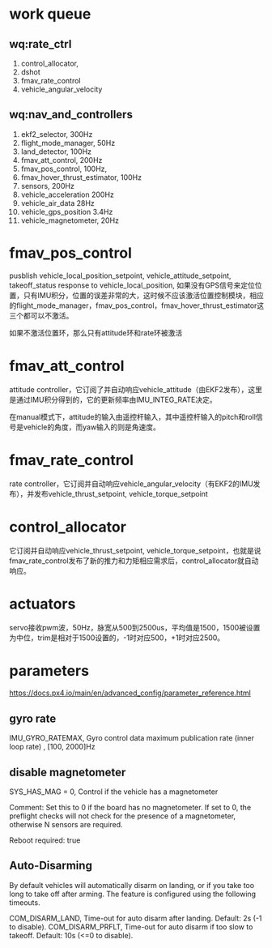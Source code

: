 # work queue

## wq:rate_ctrl
1. control_allocator,
2. dshot
3. fmav_rate_control
4. vehicle_angular_velocity

## wq:nav_and_controllers
1. ekf2_selector, 300Hz
2. flight_mode_manager, 50Hz
3. land_detector, 100Hz
4. fmav_att_control, 200Hz
5. fmav_pos_control, 100Hz,
6. fmav_hover_thrust_estimator, 100Hz
7. sensors, 200Hz
8. vehicle_acceleration 200Hz
9. vehicle_air_data 28Hz
10. vehicle_gps_position 3.4Hz
11. vehicle_magnetometer, 20Hz

# fmav_pos_control
pusblish vehicle_local_position_setpoint, vehicle_attitude_setpoint, takeoff_status
response to vehicle_local_position,
如果没有GPS信号来定位位置，只有IMU积分，位置的误差非常的大，这时候不应该激活位置控制模块，相应的flight_mode_manager，fmav_pos_control，fmav_hover_thrust_estimator这三个都可以不激活。

如果不激活位置环，那么只有attitude环和rate环被激活

# fmav_att_control
attitude controller，它订阅了并自动响应vehicle_attitude（由EKF2发布），这里是通过IMU积分得到的，它的更新频率由IMU_INTEG_RATE决定。

在manual模式下，attitude的输入由遥控杆输入，其中遥控杆输入的pitch和roll信号是vehicle的角度，而yaw输入的则是角速度。

# fmav_rate_control
rate controller，它订阅并自动响应vehicle_angular_velocity（有EKF2的IMU发布），并发布vehicle_thrust_setpoint, vehicle_torque_setpoint

# control_allocator
它订阅并自动响应vehicle_thrust_setpoint, vehicle_torque_setpoint，也就是说fmav_rate_control发布了新的推力和力矩相应需求后，control_allocator就自动响应。


# actuators
servo接收pwm波，50Hz，脉宽从500到2500us，平均值是1500，1500被设置为中位，trim是相对于1500设置的，-1时对应500，+1时对应2500。

# parameters
https://docs.px4.io/main/en/advanced_config/parameter_reference.html

## gyro rate
IMU_GYRO_RATEMAX,  Gyro control data maximum publication rate (inner loop rate) , [100, 2000]Hz

## disable magnetometer
SYS_HAS_MAG = 0, Control if the vehicle has a magnetometer

Comment: Set this to 0 if the board has no magnetometer. If set to 0, the preflight checks will not check for the presence of a magnetometer, otherwise N sensors are required.

Reboot required: true

## Auto-Disarming
By default vehicles will automatically disarm on landing, or if you take too long to take off after arming. The feature is configured using the following timeouts.

COM_DISARM_LAND, Time-out for auto disarm after landing. Default: 2s (-1 to disable).
COM_DISARM_PRFLT, Time-out for auto disarm if too slow to takeoff. Default: 10s (<=0 to disable).
